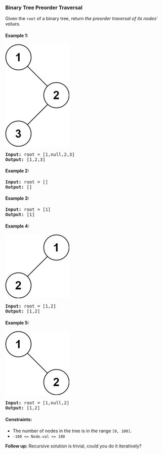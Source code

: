 ### Binary Tree Preorder Traversal
Given the `root` of a binary tree, return *the preorder traversal of its nodes' values.*



#### Example 1:
![](../../resources/lt0144_1.png)
<pre>
<strong>Input:</strong> root = [1,null,2,3]
<strong>Output:</strong> [1,2,3]
</pre>
#### Example 2:
<pre>
<strong>Input:</strong> root = []
<strong>Output:</strong> []
</pre>
#### Example 3:
<pre>
<strong>Input:</strong> root = [1]
<strong>Output:</strong> [1]
</pre>
#### Example 4:
![](../../resources/lt0144_2.png)
<pre>
<strong>Input:</strong> root = [1,2]
<strong>Output:</strong> [1,2]
</pre>
#### Example 5:
![](../../resources/lt0144_3.png)
<pre>
<strong>Input:</strong> root = [1,null,2]
<strong>Output:</strong> [1,2]
</pre>

#### Constraints:

- The number of nodes in the tree is in the range `[0, 100]`.
- `-100 <= Node.val <= 100`


**Follow up:** Recursive solution is trivial, could you do it iteratively?